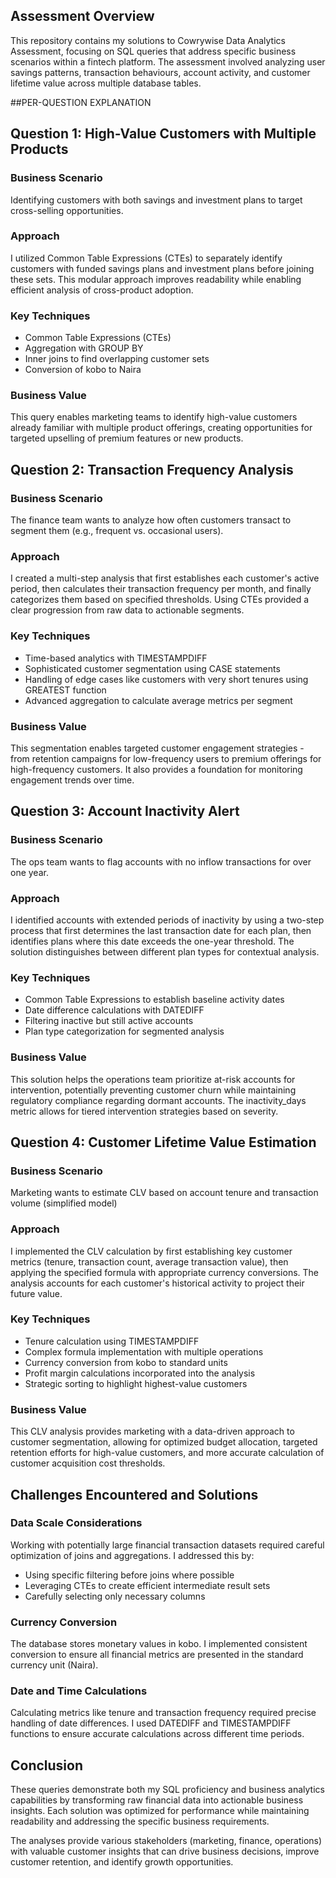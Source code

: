 ## Assessment Overview
This repository contains my solutions to Cowrywise Data Analytics Assessment, focusing on SQL queries that address specific business scenarios within a fintech platform.
The assessment involved analyzing user savings patterns, transaction behaviours, account activity, and customer lifetime value across multiple database tables.

##PER-QUESTION EXPLANATION

## Question 1: High-Value Customers with Multiple Products

### Business Scenario
Identifying customers with both savings and investment plans to target cross-selling opportunities.

### Approach
I utilized Common Table Expressions (CTEs) to separately identify customers with funded savings plans and investment plans before joining these sets. This modular approach improves readability while enabling efficient analysis of cross-product adoption.

### Key Techniques
- Common Table Expressions (CTEs)
- Aggregation with GROUP BY
- Inner joins to find overlapping customer sets
- Conversion of kobo to Naira

### Business Value
This query enables marketing teams to identify high-value customers already familiar with multiple product offerings, creating opportunities for targeted upselling of premium features or new products.

## Question 2: Transaction Frequency Analysis

### Business Scenario
The finance team wants to analyze how often customers transact to segment them (e.g., frequent vs. occasional users).

### Approach
I created a multi-step analysis that first establishes each customer's active period, then calculates their transaction frequency per month, and finally categorizes them based on specified thresholds. Using CTEs provided a clear progression from raw data to actionable segments.

### Key Techniques
- Time-based analytics with TIMESTAMPDIFF
- Sophisticated customer segmentation using CASE statements
- Handling of edge cases like customers with very short tenures using GREATEST function
- Advanced aggregation to calculate average metrics per segment

### Business Value
This segmentation enables targeted customer engagement strategies - from retention campaigns for low-frequency users to premium offerings for high-frequency customers. It also provides a foundation for monitoring engagement trends over time.

## Question 3: Account Inactivity Alert

### Business Scenario
The ops team wants to flag accounts with no inflow transactions for over one year.

### Approach
I identified accounts with extended periods of inactivity by using a two-step process that first determines the last transaction date for each plan, then identifies plans where this date exceeds the one-year threshold. The solution distinguishes between different plan types for contextual analysis.

### Key Techniques
- Common Table Expressions to establish baseline activity dates
- Date difference calculations with DATEDIFF
- Filtering inactive but still active accounts
- Plan type categorization for segmented analysis

### Business Value
This solution helps the operations team prioritize at-risk accounts for intervention, potentially preventing customer churn while maintaining regulatory compliance regarding dormant accounts. The inactivity_days metric allows for tiered intervention strategies based on severity.

## Question 4: Customer Lifetime Value Estimation

### Business Scenario
Marketing wants to estimate CLV based on account tenure and transaction volume (simplified model)

### Approach
I implemented the CLV calculation by first establishing key customer metrics (tenure, transaction count, average transaction value), then applying the specified formula with appropriate currency conversions. The analysis accounts for each customer's historical activity to project their future value.

### Key Techniques
- Tenure calculation using TIMESTAMPDIFF
- Complex formula implementation with multiple operations
- Currency conversion from kobo to standard units
- Profit margin calculations incorporated into the analysis
- Strategic sorting to highlight highest-value customers

### Business Value
This CLV analysis provides marketing with a data-driven approach to customer segmentation, allowing for optimized budget allocation, targeted retention efforts for high-value customers, and more accurate calculation of customer acquisition cost thresholds.

## Challenges Encountered and Solutions

### Data Scale Considerations
Working with potentially large financial transaction datasets required careful optimization of joins and aggregations. I addressed this by:
- Using specific filtering before joins where possible
- Leveraging CTEs to create efficient intermediate result sets
- Carefully selecting only necessary columns

### Currency Conversion
The database stores monetary values in kobo. I implemented consistent conversion to ensure all financial metrics are presented in the standard currency unit (Naira).

### Date and Time Calculations
Calculating metrics like tenure and transaction frequency required precise handling of date differences. I used DATEDIFF and TIMESTAMPDIFF functions to ensure accurate calculations across different time periods.


## Conclusion

These queries demonstrate both my SQL proficiency and business analytics capabilities by transforming raw financial data into actionable business insights. Each solution was optimized for performance while maintaining readability and addressing the specific business requirements.

The analyses provide various stakeholders (marketing, finance, operations) with valuable customer insights that can drive business decisions, improve customer retention, and identify growth opportunities.

